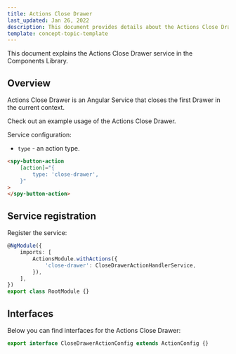 ```yaml
---
title: Actions Close Drawer
last_updated: Jan 26, 2022
description: This document provides details about the Actions Close Drawer service in the Components Library.
template: concept-topic-template
---
```


This document explains the Actions Close Drawer service in the Components Library.

## Overview

Actions Close Drawer is an Angular Service that closes the first Drawer in the current context.

Check out an example usage of the Actions Close Drawer.

Service configuration:

- `type` - an action type.

```html
<spy-button-action
    [action]="{
        type: 'close-drawer',
    }"
>
</spy-button-action>
```

## Service registration

Register the service:

```ts
@NgModule({
    imports: [
        ActionsModule.withActions({
            'close-drawer': CloseDrawerActionHandlerService,
        }),
    ],
})
export class RootModule {}
```

## Interfaces

Below you can find interfaces for the Actions Close Drawer:

```ts
export interface CloseDrawerActionConfig extends ActionConfig {}
```
